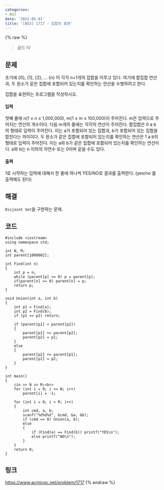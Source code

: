 ```yaml
---
categories:
- BOJ
date: '2022-05-01'
title: '[BOJ] 1717 - 집합의 표현'
---
```


{% raw %}
> 골드 IV<br>

## 문제
초기에 {0}, {1}, {2}, ... {n} 이 각각 n+1개의 집합을 이루고 있다. 여기에 합집합 연산과, 두 원소가 같은 집합에 포함되어 있는지를 확인하는 연산을 수행하려고 한다.

집합을 표현하는 프로그램을 작성하시오.

#### 입력
첫째 줄에 n(1 ≤ n ≤ 1,000,000), m(1 ≤ m ≤ 100,000)이 주어진다. m은 입력으로 주어지는 연산의 개수이다. 다음 m개의 줄에는 각각의 연산이 주어진다. 합집합은 0 a b의 형태로 입력이 주어진다. 이는 a가 포함되어 있는 집합과, b가 포함되어 있는 집합을 합친다는 의미이다. 두 원소가 같은 집합에 포함되어 있는지를 확인하는 연산은 1 a b의 형태로 입력이 주어진다. 이는 a와 b가 같은 집합에 포함되어 있는지를 확인하는 연산이다. a와 b는 n 이하의 자연수 또는 0이며 같을 수도 있다.

#### 출력
1로 시작하는 입력에 대해서 한 줄에 하나씩 YES/NO로 결과를 출력한다. (yes/no 를 출력해도 된다)

## 해결
`Disjoint Set`을 구현하는 문제.

## 코드
```
#include <iostream>
using namespace std;

int N, M;
int parent[1000002];

int Find(int n)
{
	int p = n;
	while (parent[p] >= 0) p = parent[p];
	if(parent[n] >= 0) parent[n] = p;
	return p;
}

void Union(int a, int b)
{
	int p1 = Find(a);
	int p2 = Find(b);
	if (p1 == p2) return;

	if (parent[p1] < parent[p2])
	{
		parent[p1] += parent[p2];
		parent[p2] = p1;
	}
	else
	{
		parent[p2] += parent[p1];
		parent[p1] = p2;
	}
}

int main()
{
	cin >> N >> M;<br>
	for (int i = 0; i <= N; i++)
		parent[i] = -1;

	for (int i = 0; i < M; i++)
	{
		int cmd, a, b;
		scanf("%d%d%d", &cmd, &a, &b);
		if (cmd == 0) Union(a, b);
		else
		{
			if (Find(a) == Find(b)) printf("YES\n");
			else printf("NO\n");
		}
	}
	return 0;
}
```

## 링크
https://www.acmicpc.net/problem/1717
{% endraw %}